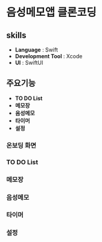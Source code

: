 # 음성메모앱 클론코딩

## skills
   * **Language** : Swift
   * **Development Tool** : Xcode
   * **UI** : SwiftUI

## 주요기능
  * **TO DO List**
  * **메모장**
  * **음성메모**
  * **타이머**
  * **설정**

### **온보딩 화면**

### **TO DO List**

### **메모장**

### **음성메모**

### **타이머**

### **설정**
